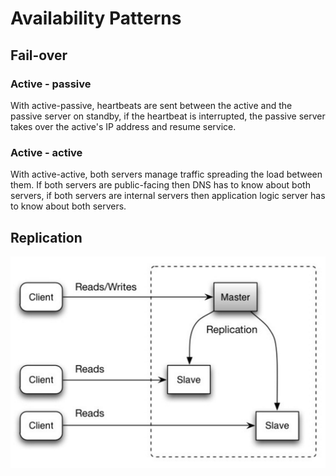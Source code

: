 # Availability Patterns

## Fail-over

### Active - passive

With active-passive, heartbeats are sent between the active and the passive server on standby, if the heartbeat is interrupted, the passive server takes over the active's IP address and resume service.

### Active - active

With active-active, both servers manage traffic spreading the load between them. If both servers are public-facing then DNS has to know about both servers, if both servers are internal servers then application logic server has to know about both servers.

## Replication

![img](https://github.com/donnemartin/system-design-primer/raw/master/images/C9ioGtn.png)
